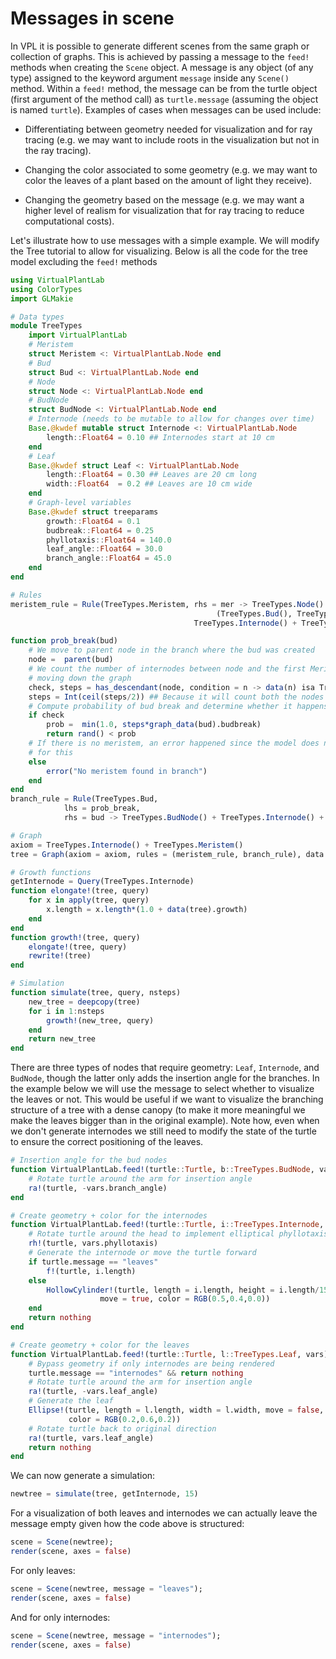# Messages in scene

In VPL it is possible to generate different scenes from the same graph or collection of
graphs. This is achieved by passing a message to the `feed!` methods when creating the
`Scene` object. A message is any object (of any type) assigned to the keyword argument
`message` inside any `Scene()` method. Within a `feed!` method, the message can be from the
turtle object (first argument of the method call) as `turtle.message` (assuming the object
is named `turtle`). Examples of cases when messages can be used include:

* Differentiating between geometry needed for visualization and for ray tracing (e.g. we may want to include roots in the visualization but not in the ray tracing).

* Changing the color associated to some geometry (e.g. we may want to color the leaves of a plant based on the amount of light they receive).

* Changing the geometry based on the message (e.g. we may want a higher level of realism for visualization that for ray tracing to reduce computational costs).

Let's illustrate how to use messages with a simple example. We will modify the Tree tutorial
to allow for visualizing. Below is all the code for the tree model excluding the `feed!`
methods

````julia
using VirtualPlantLab
using ColorTypes
import GLMakie

# Data types
module TreeTypes
    import VirtualPlantLab
    # Meristem
    struct Meristem <: VirtualPlantLab.Node end
    # Bud
    struct Bud <: VirtualPlantLab.Node end
    # Node
    struct Node <: VirtualPlantLab.Node end
    # BudNode
    struct BudNode <: VirtualPlantLab.Node end
    # Internode (needs to be mutable to allow for changes over time)
    Base.@kwdef mutable struct Internode <: VirtualPlantLab.Node
        length::Float64 = 0.10 ## Internodes start at 10 cm
    end
    # Leaf
    Base.@kwdef struct Leaf <: VirtualPlantLab.Node
        length::Float64 = 0.30 ## Leaves are 20 cm long
        width::Float64  = 0.2 ## Leaves are 10 cm wide
    end
    # Graph-level variables
    Base.@kwdef struct treeparams
        growth::Float64 = 0.1
        budbreak::Float64 = 0.25
        phyllotaxis::Float64 = 140.0
        leaf_angle::Float64 = 30.0
        branch_angle::Float64 = 45.0
    end
end

# Rules
meristem_rule = Rule(TreeTypes.Meristem, rhs = mer -> TreeTypes.Node() +
                                              (TreeTypes.Bud(), TreeTypes.Leaf()) +
                                         TreeTypes.Internode() + TreeTypes.Meristem())

function prob_break(bud)
    # We move to parent node in the branch where the bud was created
    node =  parent(bud)
    # We count the number of internodes between node and the first Meristem
    # moving down the graph
    check, steps = has_descendant(node, condition = n -> data(n) isa TreeTypes.Meristem)
    steps = Int(ceil(steps/2)) ## Because it will count both the nodes and the internodes
    # Compute probability of bud break and determine whether it happens
    if check
        prob =  min(1.0, steps*graph_data(bud).budbreak)
        return rand() < prob
    # If there is no meristem, an error happened since the model does not allow
    # for this
    else
        error("No meristem found in branch")
    end
end
branch_rule = Rule(TreeTypes.Bud,
            lhs = prob_break,
            rhs = bud -> TreeTypes.BudNode() + TreeTypes.Internode() + TreeTypes.Meristem())

# Graph
axiom = TreeTypes.Internode() + TreeTypes.Meristem()
tree = Graph(axiom = axiom, rules = (meristem_rule, branch_rule), data = TreeTypes.treeparams())

# Growth functions
getInternode = Query(TreeTypes.Internode)
function elongate!(tree, query)
    for x in apply(tree, query)
        x.length = x.length*(1.0 + data(tree).growth)
    end
end
function growth!(tree, query)
    elongate!(tree, query)
    rewrite!(tree)
end

# Simulation
function simulate(tree, query, nsteps)
    new_tree = deepcopy(tree)
    for i in 1:nsteps
        growth!(new_tree, query)
    end
    return new_tree
end
````

There are three types of nodes that require geometry: `Leaf`, `Internode`, and `BudNode`,
though the latter only adds the insertion angle for the branches. In the example below we
will use the message to select whether to visualize the leaves or not. This would be useful
if we want to visualize the branching structure of a tree with a dense canopy (to make it
more meaningful we make the leaves bigger than in the original example). Note how, even
when we don't generate internodes we still need to modify the state of the turtle to ensure
the correct positioning of the leaves.

````julia
# Insertion angle for the bud nodes
function VirtualPlantLab.feed!(turtle::Turtle, b::TreeTypes.BudNode, vars)
    # Rotate turtle around the arm for insertion angle
    ra!(turtle, -vars.branch_angle)
end

# Create geometry + color for the internodes
function VirtualPlantLab.feed!(turtle::Turtle, i::TreeTypes.Internode, vars)
    # Rotate turtle around the head to implement elliptical phyllotaxis
    rh!(turtle, vars.phyllotaxis)
    # Generate the internode or move the turtle forward
    if turtle.message == "leaves"
        f!(turtle, i.length)
    else
        HollowCylinder!(turtle, length = i.length, height = i.length/15, width = i.length/15,
                    move = true, color = RGB(0.5,0.4,0.0))
    end
    return nothing
end

# Create geometry + color for the leaves
function VirtualPlantLab.feed!(turtle::Turtle, l::TreeTypes.Leaf, vars)
    # Bypass geometry if only internodes are being rendered
    turtle.message == "internodes" && return nothing
    # Rotate turtle around the arm for insertion angle
    ra!(turtle, -vars.leaf_angle)
    # Generate the leaf
    Ellipse!(turtle, length = l.length, width = l.width, move = false,
             color = RGB(0.2,0.6,0.2))
    # Rotate turtle back to original direction
    ra!(turtle, vars.leaf_angle)
    return nothing
end
````

We can now generate a simulation:

````julia
newtree = simulate(tree, getInternode, 15)
````

For a visualization of both leaves and internodes we can actually leave the message empty
given how the code above is structured:

````julia
scene = Scene(newtree);
render(scene, axes = false)
````

For only leaves:

````julia
scene = Scene(newtree, message = "leaves");
render(scene, axes = false)
````

And for only internodes:

````julia
scene = Scene(newtree, message = "internodes");
render(scene, axes = false)
````
